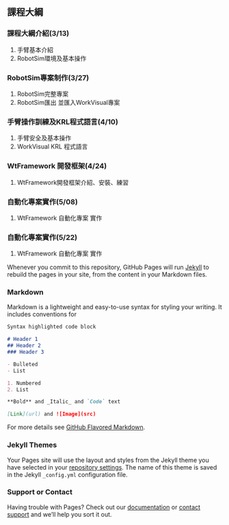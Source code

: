## 課程大綱

### 課程大綱介紹(3/13)
1. 手臂基本介紹
2. RobotSim環境及基本操作
### RobotSim專案制作(3/27)
1. RobotSim完整專案
2. RobotSim匯出 並匯入WorkVisual專案
### 手臂操作訓練及KRL程式語言(4/10)
1. 手臂安全及基本操作
2. WorkVisual KRL 程式語言
### WtFramework 開發框架(4/24)
1. WtFramework開發框架介紹、安裝、練習
### 自動化專案實作(5/08)
1. WtFramework 自動化專案 實作
### 自動化專案實作(5/22)
1. WtFramework 自動化專案 實作


Whenever you commit to this repository, GitHub Pages will run [Jekyll](https://jekyllrb.com/) to rebuild the pages in your site, from the content in your Markdown files.

### Markdown

Markdown is a lightweight and easy-to-use syntax for styling your writing. It includes conventions for

```markdown
Syntax highlighted code block

# Header 1
## Header 2
### Header 3

- Bulleted
- List

1. Numbered
2. List

**Bold** and _Italic_ and `Code` text

[Link](url) and ![Image](src)
```

For more details see [GitHub Flavored Markdown](https://guides.github.com/features/mastering-markdown/).

### Jekyll Themes

Your Pages site will use the layout and styles from the Jekyll theme you have selected in your [repository settings](https://github.com/yazelin/usc2019-RobotSim/settings). The name of this theme is saved in the Jekyll `_config.yml` configuration file.

### Support or Contact

Having trouble with Pages? Check out our [documentation](https://help.github.com/categories/github-pages-basics/) or [contact support](https://github.com/contact) and we’ll help you sort it out.
<!--stackedit_data:
eyJoaXN0b3J5IjpbLTExNzg3MTE2NDEsMTkzNzYyMzldfQ==
-->